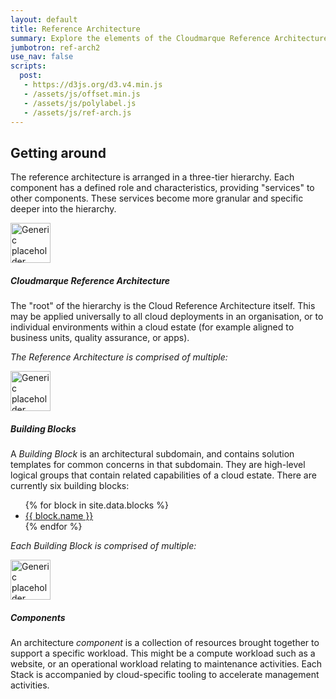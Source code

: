 ```yaml
---
layout: default
title: Reference Architecture
summary: Explore the elements of the Cloudmarque Reference Architecture, and understand the design principles that lie behind it.
jumbotron: ref-arch2
use_nav: false
scripts:
  post:
   - https://d3js.org/d3.v4.min.js
   - /assets/js/offset.min.js
   - /assets/js/polylabel.js
   - /assets/js/ref-arch.js
---
```

## Getting around
The reference architecture is arranged in a three-tier hierarchy. Each component has a defined role and characteristics, providing "services" to other components. These services become more granular and specific deeper into the hierarchy.

<div class="media pb-4">
    <img class="mr-3" src="/assets/images/headers/ref-arch-outline.svg" alt="Generic placeholder image" height="64px" width="64px">
    <div class="media-body">
        <h5 class="mt-0">Cloudmarque Reference Architecture</h5>
        <p>
            The "root" of the hierarchy is the Cloud Reference Architecture itself. This may be applied universally to all cloud deployments in an organisation, or to individual environments within a cloud estate (for example aligned to business units, quality assurance, or apps).
        </p>
        <p>
            <em>The Reference Architecture is comprised of multiple:</em>
        </p>
    </div>
</div>
<div class="media mt-3">
    <div class="pr-3">
        <img src="/assets/images/headers/arch-devops.svg" alt="Generic placeholder image" height="64px" width="64px">
    </div>
    <div class="media-body">
        <h5 class="mt-0">Building Blocks</h5>
        <p>
            A <em>Building Block</em> is an architectural subdomain, and contains solution templates for common concerns in that subdomain. They are high-level logical groups that contain related capabilities of a cloud estate. There are currently six building blocks:
            <ul>
                {% for block in site.data.blocks %}
                <li><a href="{{ block.docs_url}}">{{ block.name }}</a></li>
                {% endfor %}
            </ul>
            <p class="pt-4">
                <em>Each Building Block is comprised of multiple:</em>
            </p>
        </p>
    </div>
</div>
<div class="media mt-3">
    <div class="pr-3">
        <img src="/assets/images/headers/stack-generic-color.svg" alt="Generic placeholder image" height="64px" width="64px">
    </div>
    <div class="media-body">
        <h5 class="mt-0">Components</h5>
        An architecture <em>component</em> is a collection of resources brought together to support a specific workload. This might be a compute workload such as a website, or an operational workload relating to maintenance activities. Each Stack is accompanied by cloud-specific tooling to accelerate management activities.
    </div>
</div>

